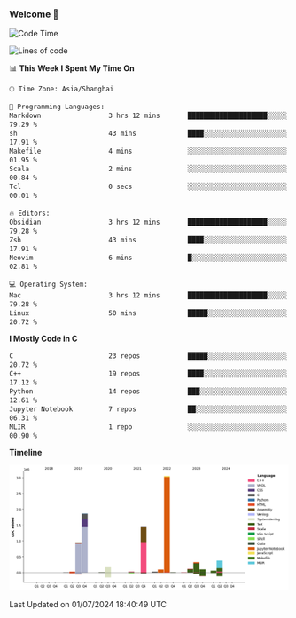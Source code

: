 ### Welcome 👋

<!--START_SECTION:waka-->
![Code Time](http://img.shields.io/badge/Code%20Time-1%2C513%20hrs%2048%20mins-blue)

![Lines of code](https://img.shields.io/badge/From%20Hello%20World%20I%27ve%20Written-8.7%20million%20lines%20of%20code-blue)

📊 **This Week I Spent My Time On** 

```text
🕑︎ Time Zone: Asia/Shanghai

💬 Programming Languages: 
Markdown                 3 hrs 12 mins       ████████████████████░░░░░   79.29 % 
sh                       43 mins             ████░░░░░░░░░░░░░░░░░░░░░   17.91 % 
Makefile                 4 mins              ░░░░░░░░░░░░░░░░░░░░░░░░░   01.95 % 
Scala                    2 mins              ░░░░░░░░░░░░░░░░░░░░░░░░░   00.84 % 
Tcl                      0 secs              ░░░░░░░░░░░░░░░░░░░░░░░░░   00.01 % 

🔥 Editors: 
Obsidian                 3 hrs 12 mins       ████████████████████░░░░░   79.28 % 
Zsh                      43 mins             ████░░░░░░░░░░░░░░░░░░░░░   17.91 % 
Neovim                   6 mins              █░░░░░░░░░░░░░░░░░░░░░░░░   02.81 % 

💻 Operating System: 
Mac                      3 hrs 12 mins       ████████████████████░░░░░   79.28 % 
Linux                    50 mins             █████░░░░░░░░░░░░░░░░░░░░   20.72 % 
```

**I Mostly Code in C** 

```text
C                        23 repos            █████░░░░░░░░░░░░░░░░░░░░   20.72 % 
C++                      19 repos            ████░░░░░░░░░░░░░░░░░░░░░   17.12 % 
Python                   14 repos            ███░░░░░░░░░░░░░░░░░░░░░░   12.61 % 
Jupyter Notebook         7 repos             ██░░░░░░░░░░░░░░░░░░░░░░░   06.31 % 
MLIR                     1 repo              ░░░░░░░░░░░░░░░░░░░░░░░░░   00.90 % 
```



**Timeline**

![Lines of Code chart](https://raw.githubusercontent.com/Bohan-hu/Bohan-hu/master/assets/bar_graph.png)


 Last Updated on 01/07/2024 18:40:49 UTC
<!--END_SECTION:waka-->



